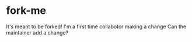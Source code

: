 # fork-me

It's meant to be forked!
I'm a first time collabotor making a change
Can the maintainer add a change?